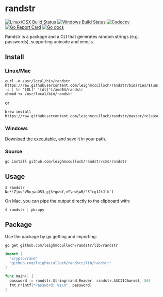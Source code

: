# randstr
[![Linux/OSX Build Status](https://img.shields.io/travis/leighmcculloch/randstr.svg?label=linux%20%26%20osx)](https://travis-ci.org/leighmcculloch/randstr)
[![Windows Build Status](https://img.shields.io/appveyor/ci/leighmcculloch/randstr.svg?label=windows)](https://ci.appveyor.com/project/leighmcculloch/randstr)
[![Codecov](https://img.shields.io/codecov/c/github/leighmcculloch/randstr.svg)](https://codecov.io/gh/leighmcculloch/randstr)
[![Go Report Card](https://goreportcard.com/badge/github.com/leighmcculloch/randstr)](https://goreportcard.com/report/github.com/leighmcculloch/randstr)
[![Go docs](https://img.shields.io/badge/godoc-reference-blue.svg)](https://godoc.org/github.com/leighmcculloch/randstr)

Randstr is a package and a CLI that generates random strings (e.g. passwords), supporting unicode and emojis.

## Install

### Linux/Mac

```
curl -o /usr/local/bin/randstr https://raw.githubusercontent.com/leighmcculloch/randstr/binaries/$(uname -s | tr '[DL]' '[dl]')/amd64/randstr
chmod +x /usr/local/bin/randstr
```

or

```
brew install https://raw.githubusercontent.com/leighmcculloch/randstr/master/releases/homebrew/randstr.rb
```

### Windows

[Download the executable](https://raw.githubusercontent.com/leighmcculloch/randstr/binaries/windows/amd64/randstr.exe), and save it in your path.

### Source

```
go install github.com/leighmcculloch/randstr/cmd/randstr
```

## Usage

```
$ randstr
Ne*!Z|us'VRu;waO53_g{%*gwbY,vY\nw\wR/"5^cg1JkJ`k`l
```

On Mac, you can pipe the output directly to the clipboard with:

```
$ randstr | pbcopy
```

## Package

Use the package by go getting and importing:

```shell
go get github.com/leighmcculloch/randstr/lib/randstr
```

```go
import (
  "crypto/rand"
  "github.com/leighmcculloch/randstr/lib/randstr"
)

func main() {
  password := randstr.String(rand.Reader, randstr.ASCIICharset, 50)
  fmt.Printf("Password: %s\n", password)
}
```
